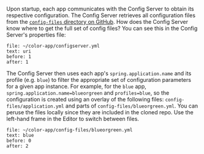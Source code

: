 Upon startup, each app communicates with the Config Server to obtain its respective configuration.
The Config Server retrieves all configuration files from the [`config-files` directory on GitHub](https://github.com/springone-tour-2021/gateway-s1p-2018/tree/master/config-files).
 How does the Config Server know where to get the full set of config files?
 You can see this in the Config Server's properties file:
 ```editor:select-matching-text
 file: ~/color-app/configserver.yml
 text: uri
 before: 1
 after: 1
 ```

The Config Server then uses each app's `spring.application.name` and its profile (e.g. `blue`) to filter the appropriate set of configuration parameters for a given app instance.
For example, for the `blue` app, `spring.application.name=blueorgreen` and `profiles=blue`, so the configuration is created using an overlay of the following files: `config-files/application.yml` and parts of `config-files/blueorgreen.yml`.
You can peruse the files locally since they are included in the cloned repo.
Use the left-hand frame in the Editor to switch between files.
 ```editor:select-matching-text
 file: ~/color-app/config-files/blueorgreen.yml
 text: blue
 before: 0
 after: 2
 ```
